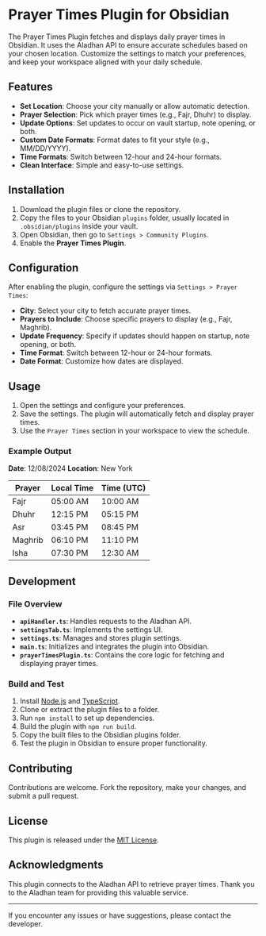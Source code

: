 # Prayer Times Plugin for Obsidian

The Prayer Times Plugin fetches and displays daily prayer times in Obsidian. It uses the Aladhan API to ensure accurate schedules based on your chosen location. Customize the settings to match your preferences, and keep your workspace aligned with your daily schedule.

## Features

- **Set Location**: Choose your city manually or allow automatic detection.
- **Prayer Selection**: Pick which prayer times (e.g., Fajr, Dhuhr) to display.
- **Update Options**: Set updates to occur on vault startup, note opening, or both.
- **Custom Date Formats**: Format dates to fit your style (e.g., MM/DD/YYYY).
- **Time Formats**: Switch between 12-hour and 24-hour formats.
- **Clean Interface**: Simple and easy-to-use settings.

## Installation

1. Download the plugin files or clone the repository.
2. Copy the files to your Obsidian `plugins` folder, usually located in `.obsidian/plugins` inside your vault.
3. Open Obsidian, then go to `Settings > Community Plugins`.
4. Enable the **Prayer Times Plugin**.

## Configuration

After enabling the plugin, configure the settings via `Settings > Prayer Times`:

- **City**: Select your city to fetch accurate prayer times.
- **Prayers to Include**: Choose specific prayers to display (e.g., Fajr, Maghrib).
- **Update Frequency**: Specify if updates should happen on startup, note opening, or both.
- **Time Format**: Switch between 12-hour or 24-hour formats.
- **Date Format**: Customize how dates are displayed.

## Usage

1. Open the settings and configure your preferences.
2. Save the settings. The plugin will automatically fetch and display prayer times.
3. Use the `Prayer Times` section in your workspace to view the schedule.

### Example Output

**Date**: 12/08/2024  **Location**: New York

| Prayer   | Local Time | Time (UTC) |
|----------|------------|------------|
| Fajr     | 05:00 AM   | 10:00 AM   |
| Dhuhr    | 12:15 PM   | 05:15 PM   |
| Asr      | 03:45 PM   | 08:45 PM   |
| Maghrib  | 06:10 PM   | 11:10 PM   |
| Isha     | 07:30 PM   | 12:30 AM   |

## Development

### File Overview

- **`apiHandler.ts`**: Handles requests to the Aladhan API.
- **`settingsTab.ts`**: Implements the settings UI.
- **`settings.ts`**: Manages and stores plugin settings.
- **`main.ts`**: Initializes and integrates the plugin into Obsidian.
- **`prayerTimesPlugin.ts`**: Contains the core logic for fetching and displaying prayer times.

### Build and Test

1. Install [Node.js](https://nodejs.org/) and [TypeScript](https://www.typescriptlang.org/).
2. Clone or extract the plugin files to a folder.
3. Run `npm install` to set up dependencies.
4. Build the plugin with `npm run build`.
5. Copy the built files to the Obsidian plugins folder.
6. Test the plugin in Obsidian to ensure proper functionality.

## Contributing

Contributions are welcome. Fork the repository, make your changes, and submit a pull request.

## License

This plugin is released under the [MIT License](LICENSE).

## Acknowledgments

This plugin connects to the Aladhan API to retrieve prayer times. Thank you to the Aladhan team for providing this valuable service.

---

If you encounter any issues or have suggestions, please contact the developer.


